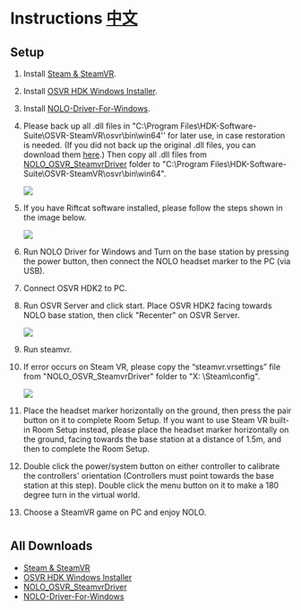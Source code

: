 # Instructions  [中文](https://github.com/NOLOVR/NOLO-Others/blob/master/NOLO_OSVR_SteamvrDriver/README_CN.md)
## Setup
1. Install [Steam & SteamVR](http://store.steampowered.com/). 

2. Install [OSVR HDK Windows Installer](http://www.osvr.org/getting-started.html).  

3. Install [NOLO-Driver-For-Windows](https://github.com/NOLOVR/NOLO-Driver-For-Windows).

4. Please back up all .dll files in "C:\Program Files\HDK-Software-Suite\OSVR-SteamVR\osvr\bin\win64'' for later use, in case restoration is needed. (If you did not back up the original .dll files, you can download them [here](https://github.com/NOLOVR/NOLO-Others/raw/master/Windows-SDK-Others/OSVR-SteamVR/OSVR-SteamVR.zip).)
Then copy all .dll files from [NOLO_OSVR_SteamvrDriver](https://github.com/NOLOVR/NOLO-Others/tree/master/NOLO_OSVR_SteamvrDriver) folder to "C:\Program Files\HDK-Software-Suite\OSVR-SteamVR\osvr\bin\win64".  
    <div><img src="https://github.com/NOLOVR/NOLO-Others/blob/master/Windows-SDK-Others/picture/15.jpg"/></div>

5. If you have Riftcat software installed, please follow the steps shown in the image below.
    <div><img src="https://github.com/NOLOVR/NOLO-Others/blob/master/Windows-SDK-Others/picture/14.jpg"/></div>  

6. Run NOLO Driver for Windows and Turn on the base station by pressing the power button, then connect the NOLO headset marker to the PC (via USB).  

7. Connect OSVR HDK2 to PC.  

8. Run OSVR Server and click start. Place OSVR HDK2 facing towards NOLO base station, then click "Recenter" on OSVR Server.
    <div><img src="https://github.com/NOLOVR/NOLO-Others/blob/master/Windows-SDK-Others/picture/16.jpg"/></div>  

9. Run steamvr.  

10. If error occurs on Steam VR, please copy the “steamvr.vrsettings” file from "NOLO_OSVR_SteamvrDriver" folder to "X: \Steam\config".
    <div><img src="https://github.com/NOLOVR/NOLO-Others/blob/master/Windows-SDK-Others/picture/17.jpg"/></div> 

11. Place the headset marker horizontally on the ground, then press the pair button on it to complete Room Setup. If you want to use Steam VR built-in Room Setup instead, please place the headset marker horizontally on the ground, facing towards the base station at a distance of 1.5m, and then to complete the Room Setup.  

12. Double click the power/system button on either controller to calibrate the controllers' orientation (Controllers must point towards the base station at this step). Double click the menu button on it to make a 180 degree turn in the virtual world.

13. Choose a SteamVR game on PC and enjoy NOLO.
#
## All Downloads
- [Steam & SteamVR](http://store.steampowered.com/)
- [OSVR HDK Windows Installer](http://www.osvr.org/getting-started.html)
- [NOLO_OSVR_SteamvrDriver](https://github.com/NOLOVR/NOLO-Others/tree/master/NOLO_OSVR_SteamvrDriver)
- [NOLO-Driver-For-Windows](https://github.com/NOLOVR/NOLO-Driver-For-Windows)
#
